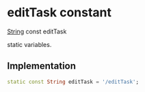 


# editTask constant







[String](https://api.flutter.dev/flutter/dart-core/String-class.html) const editTask
  




<p>static variables.</p>



## Implementation

```dart
static const String editTask = '/editTask';
```







